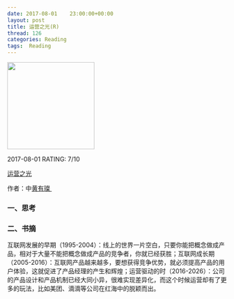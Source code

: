 ```yaml
---
date: 2017-08-01    23:00:00+00:00
layout: post
title: 运营之光(R)
thread: 126
categories: Reading
tags:  Reading
---
```


<img src="https://images-cn.ssl-images-amazon.com/images/I/61JdwXGKkpL.jpg" width="200" />


2017-08-01 RATING:  7/10

[运营之光]()

作者：中[黄有璨 ]()

### 一、思考


### 二、书摘

互联网发展的早期（1995-2004）：线上的世界一片空白，只要你能把概念做成产品，相对于大量不能把概念做成产品的竞争者，你就已经获胜；互联网成长期（2005-2016）：互联网产品越来越多，要想获得竞争优势，就必须提高产品的用户体验，这就促进了产品经理的产生和辉煌；运营驱动的时（2016-2026）：公司的产品设计和产品机制已经大同小异，很难实现差异化，而这个时候运营却有了更多的玩法，比如美团、滴滴等公司在红海中的脱颖而出。


















